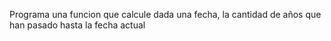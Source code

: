 Programa una funcion que calcule dada una fecha, la cantidad de años que han pasado hasta la fecha actual



